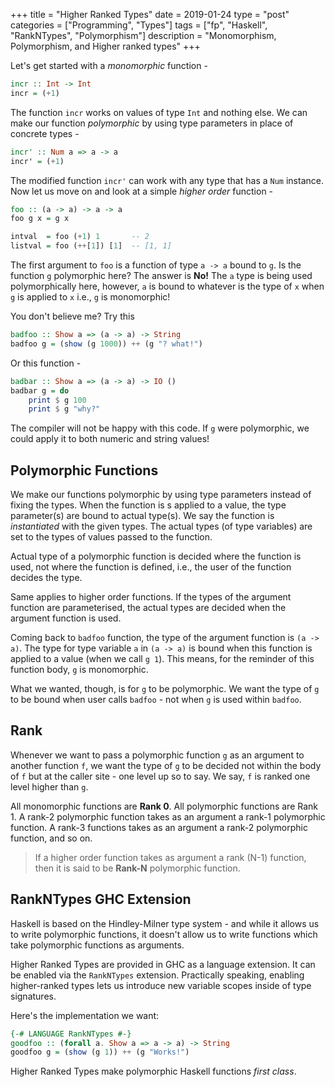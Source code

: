 +++
title       = "Higher Ranked Types"
date        = 2019-01-24
type        = "post"
categories  = ["Programming", "Types"]
tags        = ["fp", "Haskell", "RankNTypes", "Polymorphism"]
description = "Monomorphism, Polymorphism, and Higher ranked types"
+++

Let's get started with a _monomorphic_ function - 
```Haskell
incr :: Int -> Int
incr = (+1)
```

The function `incr` works on values of type `Int` and nothing else. We can make
our function _polymorphic_ by using type parameters in place of concrete types - 

```Haskell
incr' :: Num a => a -> a
incr' = (+1)
```

The modified function `incr'` can work with any type that has a `Num` instance.
Now let us move on and look at a simple _higher order_ function -

```Haskell
foo :: (a -> a) -> a -> a
foo g x = g x

intval  = foo (+1) 1       -- 2
listval = foo (++[1]) [1]  -- [1, 1]
```

The first argument to `foo` is a function of type `a -> a` bound to `g`. Is the
function `g` polymorphic here? The answer is __No!__ The `a` type is being used
polymorphically here, however, `a` is bound to whatever is the type of `x` when
`g` is applied to `x` i.e., `g` is monomorphic!

You don't believe me? Try this
```Haskell
badfoo :: Show a => (a -> a) -> String
badfoo g = (show (g 1000)) ++ (g "? what!")
```

Or this function -
```Haskell
badbar :: Show a => (a -> a) -> IO ()
badbar g = do
    print $ g 100
    print $ g "why?"
```

The compiler will not be happy with this code. If `g` were polymorphic, we
could apply it to both numeric and string values! 

## Polymorphic Functions
We make our functions polymorphic by using type parameters instead of fixing the
types. When the function is s applied to a value, the type parameter(s) are
bound to actual type(s). We say the function is _instantiated_ with the given
types. The actual types (of type variables) are set to the types of values
passed to the function.

Actual type of a polymorphic function is decided where the function is used, not
where the function is defined, i.e., the user of the function decides the type.

Same applies to higher order functions. If the types of the argument function are
parameterised, the actual types are decided when the argument function is used.

Coming back to `badfoo` function, the type of the argument function is `(a ->
a)`. The type for type variable  `a` in `(a -> a)` is bound when this function
is applied to a value (when we call `g 1`). This means, for the reminder of this
function body, `g` is monomorphic.

What we wanted, though, is for `g` to be polymorphic. We want the type of `g` to
be bound when user calls `badfoo` - not when `g` is used within `badfoo`.

## Rank 
Whenever we want to pass a polymorphic function `g` as an argument to another
function `f`, we want the type of `g` to be decided not within the body of `f`
but at the caller site - one level up so to say. We say, `f` is ranked one level
higher than `g`.

All monomorphic functions are __Rank 0__. All polymorphic functions are Rank 1.
A rank-2 polymorphic function takes as an argument a rank-1 polymorphic
function. A rank-3 functions takes as an argument a rank-2 polymorphic function,
and so on. 

>If a higher order function takes as argument a rank (N-1) function,
then it is said to be __Rank-N__ polymorphic function.


## RankNTypes GHC Extension
Haskell is based on the Hindley-Milner type system - and while it allows us to
write polymorphic functions, it doesn't allow us to write functions which take
polymorphic functions as arguments.

Higher Ranked Types are provided in GHC as a language extension. It can be
enabled via the `RankNTypes` extension. Practically speaking, enabling
higher-ranked types lets us introduce new variable scopes inside of type
signatures. 

Here's the implementation we want:

```Haskell
{-# LANGUAGE RankNTypes #-}
goodfoo :: (forall a. Show a => a -> a) -> String
goodfoo g = (show (g 1)) ++ (g "Works!")
```

Higher Ranked Types make polymorphic Haskell functions _first class_.

